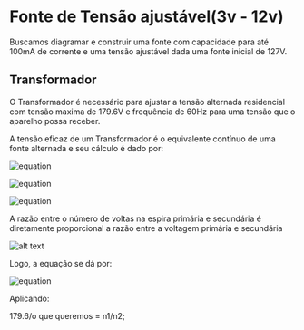 
# Fonte de Tensão ajustável(3v - 12v)

Buscamos diagramar e construir uma fonte com capacidade para até 100mA de corrente e uma tensão ajustável dada uma fonte inicial de 127V.






## Transformador

O Transformador é necessário para ajustar a tensão alternada residencial com tensão maxima de 179.6V e frequência de 60Hz para uma tensão que o aparelho possa receber.

A tensão eficaz de um Transformador é o equivalente contínuo de uma fonte alternada e seu cálculo é dado por:  

![equation](https://latex.codecogs.com/svg.image?&space;V_{ef}=\frac{V_{max}}{\sqrt{2}})

![equation](https://latex.codecogs.com/svg.image?V_{ef}=\frac{179.6}{\sqrt{2})

![equation](https://latex.codecogs.com/svg.image?V_{ef}\approx&space;127) 

A razão entre o número de voltas na espira primária e secundária é diretamente proporcional a razão entre a voltagem primária e secundária 

![alt text](https://s3.static.brasilescola.uol.com.br/img/2019/05/transformador.jpg)


Logo, a equação se dá por:

![equation](https://latex.codecogs.com/svg.image?\frac{V_1}{V_2}=\frac{N_1}{N_2})

Aplicando:

179.6/o que queremos = n1/n2;



